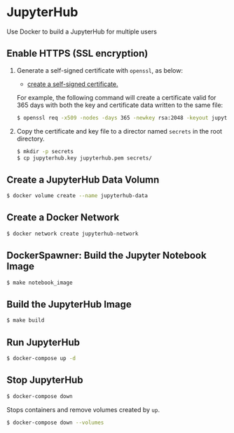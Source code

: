 # JupyterHub 

Use Docker to build a JupyterHub for multiple users

## Enable HTTPS (SSL encryption)

1. Generate a self-signed certificate with `openssl`, as below:

   - [create a self-signed certificate.](https://jupyter-notebook.readthedocs.io/en/latest/public_server.html#using-ssl-for-encrypted-communication)

    For example, the following command will create a certificate valid for 365 days with both the key and certificate data written to the same file:

    ```bash
    $ openssl req -x509 -nodes -days 365 -newkey rsa:2048 -keyout jupyterhub.key -out jupyterhub.pem
    ```

2. Copy the certificate and key file to a director named `secrets` in the root directory.

    ```bash
    $ mkdir -p secrets
    $ cp jupyterhub.key jupyterhub.pem secrets/
    ```

## Create a JupyterHub Data Volumn

```bash
$ docker volume create --name jupyterhub-data
```

## Create a Docker Network

```bash
$ docker network create jupyterhub-network
```

## DockerSpawner: Build the Jupyter Notebook Image

```bash
$ make notebook_image
```

## Build the JupyterHub Image

```bash
$ make build
```

## Run JupyterHub

```bash
$ docker-compose up -d
```

## Stop JupyterHub

```bash
$ docker-compose down

```

Stops containers and remove volumes created by `up`.

```bash
$ docker-compose down --volumes
```
